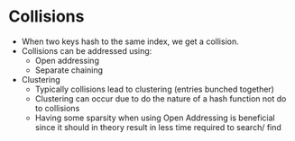 # Collisions

* When two keys hash to the same index, we get a collision.
* Collisions can be addressed using:
  * Open addressing
  * Separate chaining
* Clustering
  * Typically collisions lead to clustering (entries bunched together)
  * Clustering can occur due to do the nature of a hash function not do to collisions
  * Having some sparsity when using Open Addressing is beneficial since it should in theory result in less time required to search/ find
